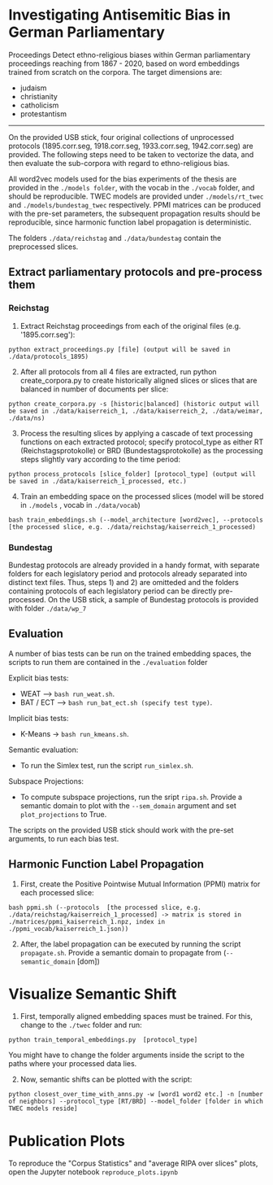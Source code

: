 # Investigating Antisemitic Bias in German Parliamentary
Proceedings
Detect ethno-religious biases within German parliamentary proceedings reaching from 1867 - 2020, based on word embeddings trained from scratch on the corpora. The target dimensions are:

* judaism
* christianity
* catholicism
* protestantism
-----------
On the provided USB stick, four original collections of unprocessed protocols (1895.corr.seg, 1918.corr.seg, 1933.corr.seg, 1942.corr.seg) are provided. The following steps need to be taken to vectorize the data, and then evaluate the sub-corpora with regard to ethno-religious bias.

All word2vec models used for the bias experiments of the thesis are provided in the ```./models folder```, with the vocab in the ```./vocab``` folder, and should be reproducible. TWEC models are provided under ```./models/rt_twec``` and ```./models/bundestag_twec``` respectively. PPMI matrices can be produced with the pre-set parameters, the subsequent propagation results should be reproducible, since harmonic function label propagation is deterministic.

The folders ```./data/reichstag``` and ```./data/bundestag``` contain the preprocessed slices.

## Extract parliamentary protocols and pre-process them

### Reichstag
1) Extract Reichstag proceedings from each of the original files (e.g. '1895.corr.seg'):
```
python extract_proceedings.py [file] (output will be saved in ./data/protocols_1895)
```
2) After all protocols from all 4 files are extracted, run python create_corpora.py to create historically aligned slices or slices that are balanced in number of documents per slice:
```
python create_corpora.py -s [historic|balanced] (historic output will be saved in ./data/kaiserreich_1, ./data/kaiserreich_2, ./data/weimar, ./data/ns)
```
3) Process the resulting slices by applying a cascade of text processing functions on each extracted protocol; specify protocol_type as either RT (Reichstagsprotokolle) or BRD (Bundestagsprotokolle) as the processing steps slightly vary according to the time period:
```
python process_protocols [slice_folder] [protocol_type] (output will be saved in ./data/kaiserreich_1_processed, etc.)
```
4) Train an embedding space on the processed slices (model will be stored in ```./models``` , vocab in ```./data/vocab```)
```
bash train_embeddings.sh (--model_architecture [word2vec], --protocols [the processed slice, e.g. ./data/reichstag/kaiserreich_1_processed)
```

### Bundestag
Bundestag protocols are already provided in a handy format, with separate folders for each legislatory period and protocols already separated into distinct text files.
Thus, steps 1) and 2) are omitteded and the folders containing protocols of each legislatory period can be directly pre-processed. On the USB stick, a sample of Bundestag protocols is provided with folder ```./data/wp_7```

## Evaluation
A number of bias tests can be run on the trained embedding spaces, the scripts to run them are contained in the ```./evaluation``` folder

Explicit bias tests:

* WEAT --> ```bash run_weat.sh```.
* BAT / ECT --> ```bash run_bat_ect.sh (specify test type)```.

Implicit bias tests:

* K-Means -> ```bash run_kmeans.sh```.

Semantic evaluation:
* To run the Simlex test, run the script ```run_simlex.sh```.

Subspace Projections:
* To compute subspace projections, run the sript ```ripa.sh```. Provide a semantic domain to plot with the ```--sem_domain``` argument and set ```plot_projections``` to True.

The scripts on the provided USB stick should work with the pre-set arguments, to run each bias test.

## Harmonic Function Label Propagation

1) First, create the Positive Pointwise Mutual Information (PPMI) matrix for each processed slice:
```
bash ppmi.sh (--protocols  [the processed slice, e.g. ./data/reichstag/kaiserreich_1_processed] -> matrix is stored in ./matrices/ppmi_kaiserreich_1.npz, index in ./ppmi_vocab/kaiserreich_1.json))
```

2) After, the label propagation can be executed by running the script ```propagate.sh```. Provide a semantic domain to propagate from (```--semantic_domain``` [dom])

# Visualize Semantic Shift

1) First, temporally aligned embedding spaces must be trained. For this, change to the ```./twec``` folder and run:

```
python train_temporal_embeddings.py  [protocol_type]
```
You might have to change the folder arguments inside the script to the paths where your processed data lies.

2) Now, semantic shifts can be plotted with the script:
```
python closest_over_time_with_anns.py -w [word1 word2 etc.] -n [number of neighbors] --protocol_type [RT/BRD] --model_folder [folder in which TWEC models reside]
```

# Publication Plots

To reproduce the "Corpus Statistics" and "average RIPA over slices" plots, open the Jupyter notebook ```reproduce_plots.ipynb```
